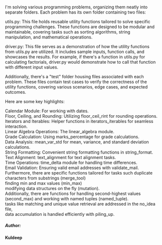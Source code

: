I'm solving various programming problems, organizing them neatly into separate folders. Each problem has its own folder containing two files:

utils.py: This file holds reusable utility functions tailored to solve specific programming challenges. These functions are designed to be modular and maintainable, covering tasks such as sorting algorithms, string manipulation, and mathematical operations.

driver.py: This file serves as a demonstration of how the utility functions from utils.py are utilized. It includes sample inputs, function calls, and showcases the results. For example, if there's a function in utils.py for calculating factorials, driver.py would demonstrate how to call that function with different input values.

Additionally, there's a "test" folder housing files associated with each problem. These files contain test cases to verify the correctness of the utility functions, covering various scenarios, edge cases, and expected outcomes.

Here are some key highlights:

Calendar Module: For working with dates. <br>
Floor, Ceiling, and Rounding: Utilizing floor_ceil_rint for rounding operations.<br>
Iterators and Iterables: Helper functions in iterators_iterables for seamless interaction.<br>
Linear Algebra Operations: The linear_algebra module.<br>
Grade Calculation: Using marks_percentage for grade calculations.<br>
Data Analysis: mean_var_std for mean, variance, and standard deviation calculations.<br>
String Formatting: Convenient string formatting functions in string_format.<br>
Text Alignment: text_alignment for text alignment tasks.<br>
Time Operations: time_delta module for handling time differences.<br>
Email Validation: Ensuring valid email addresses with validate_mail.<br>
Furthermore, there are specific functions tailored for tasks such duplicate characters from substrings (merge_tool)<br>finding min and max values (min_max)<br> modifying data structures on the fly (mutation).<br> Additionally, there are functions for handling second-highest values (second_max) and working with named tuples (named_tuple).<br>  tasks like matching and unique value retrieval are addressed in the no_idea file,<br> data accumulation is handled efficiently with piling_up.
<h5>Author:</h5>
<h4>Kuldeep</h4>
